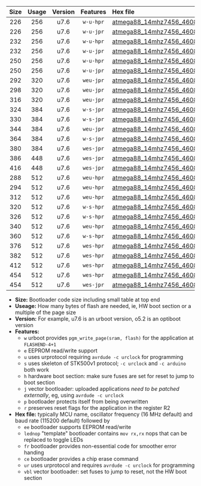 |Size|Usage|Version|Features|Hex file|
|:-:|:-:|:-:|:-:|:--|
|226|256|u7.6|`w-u-hpr`|[atmega88_14mhz7456_460800bps_ur.hex](https://raw.githubusercontent.com/stefanrueger/urboot/main//atmega88_14mhz7456_460800bps_ur.hex)|
|226|256|u7.6|`w-u-jpr`|[atmega88_14mhz7456_460800bps_ur_vbl.hex](https://raw.githubusercontent.com/stefanrueger/urboot/main//atmega88_14mhz7456_460800bps_ur_vbl.hex)|
|232|256|u7.6|`w-u-hpr`|[atmega88_14mhz7456_460800bps_lednop_ur.hex](https://raw.githubusercontent.com/stefanrueger/urboot/main//atmega88_14mhz7456_460800bps_lednop_ur.hex)|
|232|256|u7.6|`w-u-jpr`|[atmega88_14mhz7456_460800bps_lednop_ur_vbl.hex](https://raw.githubusercontent.com/stefanrueger/urboot/main//atmega88_14mhz7456_460800bps_lednop_ur_vbl.hex)|
|250|256|u7.6|`w-u-hpr`|[atmega88_14mhz7456_460800bps_lednop_fr_ur.hex](https://raw.githubusercontent.com/stefanrueger/urboot/main//atmega88_14mhz7456_460800bps_lednop_fr_ur.hex)|
|250|256|u7.6|`w-u-jpr`|[atmega88_14mhz7456_460800bps_lednop_fr_ur_vbl.hex](https://raw.githubusercontent.com/stefanrueger/urboot/main//atmega88_14mhz7456_460800bps_lednop_fr_ur_vbl.hex)|
|292|320|u7.6|`weu-jpr`|[atmega88_14mhz7456_460800bps_ee_ur_vbl.hex](https://raw.githubusercontent.com/stefanrueger/urboot/main//atmega88_14mhz7456_460800bps_ee_ur_vbl.hex)|
|298|320|u7.6|`weu-jpr`|[atmega88_14mhz7456_460800bps_ee_lednop_ur_vbl.hex](https://raw.githubusercontent.com/stefanrueger/urboot/main//atmega88_14mhz7456_460800bps_ee_lednop_ur_vbl.hex)|
|316|320|u7.6|`weu-jpr`|[atmega88_14mhz7456_460800bps_ee_lednop_fr_ur_vbl.hex](https://raw.githubusercontent.com/stefanrueger/urboot/main//atmega88_14mhz7456_460800bps_ee_lednop_fr_ur_vbl.hex)|
|324|384|u7.6|`w-s-jpr`|[atmega88_14mhz7456_460800bps_vbl.hex](https://raw.githubusercontent.com/stefanrueger/urboot/main//atmega88_14mhz7456_460800bps_vbl.hex)|
|330|384|u7.6|`w-s-jpr`|[atmega88_14mhz7456_460800bps_lednop_vbl.hex](https://raw.githubusercontent.com/stefanrueger/urboot/main//atmega88_14mhz7456_460800bps_lednop_vbl.hex)|
|344|384|u7.6|`weu-jpr`|[atmega88_14mhz7456_460800bps_ee_lednop_fr_ce_ur_vbl.hex](https://raw.githubusercontent.com/stefanrueger/urboot/main//atmega88_14mhz7456_460800bps_ee_lednop_fr_ce_ur_vbl.hex)|
|364|384|u7.6|`w-s-jpr`|[atmega88_14mhz7456_460800bps_lednop_fr_vbl.hex](https://raw.githubusercontent.com/stefanrueger/urboot/main//atmega88_14mhz7456_460800bps_lednop_fr_vbl.hex)|
|380|384|u7.6|`wes-jpr`|[atmega88_14mhz7456_460800bps_ee_vbl.hex](https://raw.githubusercontent.com/stefanrueger/urboot/main//atmega88_14mhz7456_460800bps_ee_vbl.hex)|
|386|448|u7.6|`wes-jpr`|[atmega88_14mhz7456_460800bps_ee_lednop_vbl.hex](https://raw.githubusercontent.com/stefanrueger/urboot/main//atmega88_14mhz7456_460800bps_ee_lednop_vbl.hex)|
|416|448|u7.6|`wes-jpr`|[atmega88_14mhz7456_460800bps_ee_lednop_fr_vbl.hex](https://raw.githubusercontent.com/stefanrueger/urboot/main//atmega88_14mhz7456_460800bps_ee_lednop_fr_vbl.hex)|
|288|512|u7.6|`weu-hpr`|[atmega88_14mhz7456_460800bps_ee_ur.hex](https://raw.githubusercontent.com/stefanrueger/urboot/main//atmega88_14mhz7456_460800bps_ee_ur.hex)|
|294|512|u7.6|`weu-hpr`|[atmega88_14mhz7456_460800bps_ee_lednop_ur.hex](https://raw.githubusercontent.com/stefanrueger/urboot/main//atmega88_14mhz7456_460800bps_ee_lednop_ur.hex)|
|312|512|u7.6|`weu-hpr`|[atmega88_14mhz7456_460800bps_ee_lednop_fr_ur.hex](https://raw.githubusercontent.com/stefanrueger/urboot/main//atmega88_14mhz7456_460800bps_ee_lednop_fr_ur.hex)|
|320|512|u7.6|`w-s-hpr`|[atmega88_14mhz7456_460800bps.hex](https://raw.githubusercontent.com/stefanrueger/urboot/main//atmega88_14mhz7456_460800bps.hex)|
|326|512|u7.6|`w-s-hpr`|[atmega88_14mhz7456_460800bps_lednop.hex](https://raw.githubusercontent.com/stefanrueger/urboot/main//atmega88_14mhz7456_460800bps_lednop.hex)|
|340|512|u7.6|`weu-hpr`|[atmega88_14mhz7456_460800bps_ee_lednop_fr_ce_ur.hex](https://raw.githubusercontent.com/stefanrueger/urboot/main//atmega88_14mhz7456_460800bps_ee_lednop_fr_ce_ur.hex)|
|360|512|u7.6|`w-s-hpr`|[atmega88_14mhz7456_460800bps_lednop_fr.hex](https://raw.githubusercontent.com/stefanrueger/urboot/main//atmega88_14mhz7456_460800bps_lednop_fr.hex)|
|376|512|u7.6|`wes-hpr`|[atmega88_14mhz7456_460800bps_ee.hex](https://raw.githubusercontent.com/stefanrueger/urboot/main//atmega88_14mhz7456_460800bps_ee.hex)|
|382|512|u7.6|`wes-hpr`|[atmega88_14mhz7456_460800bps_ee_lednop.hex](https://raw.githubusercontent.com/stefanrueger/urboot/main//atmega88_14mhz7456_460800bps_ee_lednop.hex)|
|412|512|u7.6|`wes-hpr`|[atmega88_14mhz7456_460800bps_ee_lednop_fr.hex](https://raw.githubusercontent.com/stefanrueger/urboot/main//atmega88_14mhz7456_460800bps_ee_lednop_fr.hex)|
|454|512|u7.6|`wes-hpr`|[atmega88_14mhz7456_460800bps_ee_lednop_fr_ce.hex](https://raw.githubusercontent.com/stefanrueger/urboot/main//atmega88_14mhz7456_460800bps_ee_lednop_fr_ce.hex)|
|454|512|u7.6|`wes-jpr`|[atmega88_14mhz7456_460800bps_ee_lednop_fr_ce_vbl.hex](https://raw.githubusercontent.com/stefanrueger/urboot/main//atmega88_14mhz7456_460800bps_ee_lednop_fr_ce_vbl.hex)|

- **Size:** Bootloader code size including small table at top end
- **Useage:** How many bytes of flash are needed, ie, HW boot section or a multiple of the page size
- **Version:** For example, u7.6 is an urboot version, o5.2 is an optiboot version
- **Features:**
  + `w` urboot provides `pgm_write_page(sram, flash)` for the application at `FLASHEND-4+1`
  + `e` EEPROM read/write support
  + `u` uses urprotocol requiring `avrdude -c urclock` for programming
  + `s` uses skeleton of STK500v1 protocol; `-c urclock` and `-c arduino` both work
  + `h` hardware boot section: make sure fuses are set for reset to jump to boot section
  + `j` vector bootloader: uploaded applications *need to be patched externally*, eg, using `avrdude -c urclock`
  + `p` bootloader protects itself from being overwritten
  + `r` preserves reset flags for the application in the register R2
- **Hex file:** typically MCU name, oscillator frequency (16 MHz default) and baud rate (115200 default) followed by
  + `ee` bootloader supports EEPROM read/write
  + `lednop` "template" bootloader contains `mov rx,rx` nops that can be replaced to toggle LEDs
  + `fr` bootloader provides non-essential code for smoother error handing
  + `ce` bootloader provides a chip erase command
  + `ur` uses urprotocol and requires `avrdude -c urclock` for programming
  + `vbl` vector bootloader: set fuses to jump to reset, not the HW boot section
